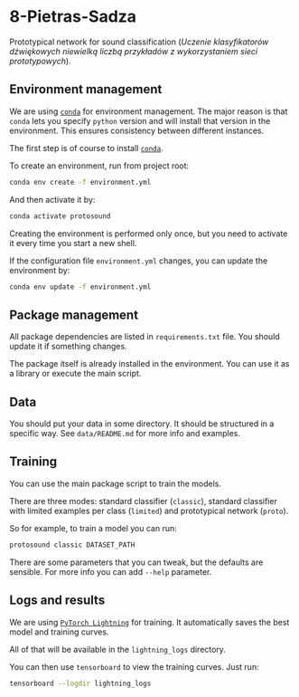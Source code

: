 # 8-Pietras-Sadza

Prototypical network for sound classification 
(_Uczenie klasyfikatorów dźwiękowych niewielką liczbą przykładów z wykorzystaniem sieci prototypowych_).

## Environment management

We are using [```conda```](https://conda.io) for environment management. 
The major reason is that ```conda``` lets you specify ```python``` version and will install that version in the environment.
This ensures consistency between different instances.

The first step is of course to install [```conda```](https://conda.io).

To create an environment, run from project root:

```sh
conda env create -f environment.yml
```

And then activate it by:

```sh
conda activate protosound
```

Creating the environment is performed only once, but you need to activate it every time you start a new shell.

If the configuration file ```environment.yml``` changes, you can update the environment by:

```sh
conda env update -f environment.yml
```

## Package management

All package dependencies are listed in ```requirements.txt``` file.
You should update it if something changes.

The package itself is already installed in the environment.
You can use it as a library or execute the main script.

## Data

You should put your data in some directory.
It should be structured in a specific way.
See ```data/README.md``` for more info and examples.

## Training

You can use the main package script to train the models.

There are three modes: standard classifier (```classic```), standard classifier with limited examples per class (```limited```) and prototypical network (```proto```).

So for example, to train a model you can run:

```sh
protosound classic DATASET_PATH
```

There are some parameters that you can tweak, but the defaults are sensible. 
For more info you can add ```--help``` parameter.

## Logs and results

We are using [```PyTorch Lightning```](https://www.pytorchlightning.ai/) for training.
It automatically saves the best model and training curves.

All of that will be available in the ```lightning_logs``` directory.

You can then use ```tensorboard``` to view the training curves. Just run:

```sh
tensorboard --logdir lightning_logs
```
